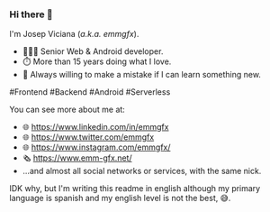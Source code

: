 ### Hi there 👋

I'm Josep Viciana (*a.k.a. emmgfx*).

 - 👨🏻‍💻 Senior Web & Android developer.
 - ⏱️ More than 15 years doing what I love.
 - 📖 Always willing to make a mistake if I can learn something new.

#Frontend #Backend #Android #Serverless

You can see more about me at:

 - 🌐 https://www.linkedin.com/in/emmgfx
 - 🌐 https://www.twitter.com/emmgfx
 - 🌐 https://www.instagram.com/emmgfx/
 - 🗞️ https://www.emm-gfx.net/
 - ...and almost all social networks or services, with the same nick.
 
 IDK why, but I'm writing this readme in english although my primary language is spanish and my english level is not the best, 😅.
